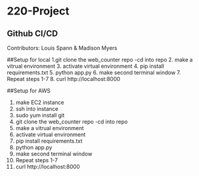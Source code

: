 # 220-Project
## Github CI/CD
Contributors: Louis Spann & Madison Myers

##Setup for local 
1.git clone the web_counter repo
	-cd into repo
2. make a vitrual environment
3. activate virtual environment
4. pip install requirements.txt
5. python app.py
6. make second terminal window
7. Repeat steps 1-7
8. curl http://localhost:8000

##Setup for AWS
1. make EC2 instance
2. ssh into instance
3. sudo yum install git  
4. git clone the web_counter repo
	-cd into repo
5. make a vitrual environment
6. activate virtual environment
7. pip install requirements.txt
8. python app.py
9. make second terminal window
10. Repeat steps 1-7
11. curl http://localhost:8000
